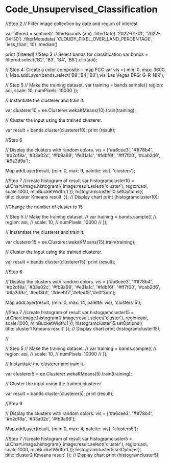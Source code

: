 # Code_Unsupervised_Classification
//Step 2
// Filter image collection by date and region of interest

var filtered = sentinel2. filterBounds (aoi)
.filterDate( '2022-01-01', '2022-04-30')
.filterMetadata( 'CLOUDY_PIXEL_OVER_LAND_PERCENTAGE', 'less_than', 10)
.median()

print (filtered)
//Step 3
// Select bands for classification
var bands = filtered.select('B2', 'B3', 'B4', 'B8').clip(aoi);

// Step 4: Create a color composite-- map FCC
var vis ={
min: 0,
max: 3600,
};
Map.addLayer(bands.select('B8','B4','B3'),vis,'Las Vegas BRG: G-R-NIR');

// Step 5
// Make the training dataset.
var training = bands.sample({
  region: aoi,
  scale: 10,
  numPixels: 10000
});

// Instantiate the clusterer and train it.

var clusterer10 = ee.Clusterer.wekaKMeans(10).train(training);

// Cluster the input using the trained clusterer.

var result = bands.cluster(clusterer10);
print (result);

//Step 6

// Display the clusters with random colors.
vis = ['#a6cee3', '#1f78b4', '#b2df8a', '#33a02c', '#fb9a99',
'#e31a1c', '#fdbf6f', '#ff7f00', '#cab2d6', '#6a3d9a'];

Map.addLayer(result, {min: 0, max: 9, palette: vis}, 'clusters');

//Step 7
//create histogram of result
var histogramcluster10 = ui.Chart.image.histogram({
  image:result.select('cluster'),
  region:aoi,
  scale:1000,
  minBucketWidth:1
});
histogramcluster10.setOptions({
  title:'cluster Kmeans result'
});
// Display chart
print (histogramcluster10);

//Change the number of cluster to 15

// Step 5
// Make the training dataset.
// var training = bands.sample({
//   region: aoi,
//   scale: 10,
//   numPixels: 10000
// });

// Instantiate the clusterer and train it.

var clusterer15 = ee.Clusterer.wekaKMeans(15).train(training);

// Cluster the input using the trained clusterer.

var result = bands.cluster(clusterer15);
print (result);

//Step 6

// Display the clusters with random colors.
vis = ['#a6cee3', '#1f78b4', '#b2df8a', '#33a02c', '#fb9a99',
'#e31a1c', '#fdbf6f', '#ff7f00', '#cab2d6', '#6a3d9a', '#edf8b1', '#deebf7','#efedf5','#e0f3db'];

Map.addLayer(result, {min: 0, max: 14, palette: vis}, 'clusters15');

//Step 7
//create histogram of result
var histogramcluster15 = ui.Chart.image.histogram({
  image:result.select('cluster'),
  region:aoi,
  scale:1000,
  minBucketWidth:1
});
histogramcluster15.setOptions({
  title:'cluster1 Kmeans result'
});
// Display chart
print (histogramcluster15);

//

// Step 5
// Make the training dataset.
// var training = bands.sample({
//   region: aoi,
//   scale: 10,
//   numPixels: 10000
// });

// Instantiate the clusterer and train it.

var clusterer5 = ee.Clusterer.wekaKMeans(5).train(training);

// Cluster the input using the trained clusterer.

var result = bands.cluster(clusterer5);
print (result);

//Step 6

// Display the clusters with random colors.
vis = ['#a6cee3', '#1f78b4', '#b2df8a', '#33a02c', '#fb9a99'];

Map.addLayer(result, {min: 0, max: 4, palette: vis}, 'clusters5');

//Step 7
//create histogram of result
var histogramcluster5 = ui.Chart.image.histogram({
  image:result.select('cluster'),
  region:aoi,
  scale:1000,
  minBucketWidth:1
});
histogramcluster5.setOptions({
  title:'cluster2 Kmeans result'
});
// Display chart
print (histogramcluster5);
